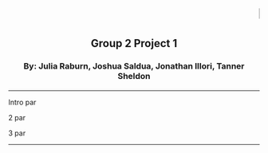 <html>
<head>
<title>Group 2:TCMG 412</title>

</head>


<tr>


<h1><marquee>Howdy!</marquee></h1>
<h2 align="center">Group 2 Project 1</h2>
<h3 align="center">By: Julia Raburn, Joshua Saldua, Jonathan Illori, Tanner Sheldon</h2>
<h4 align="center">

<script type="text/javascript"> 
function display_c(){
var refresh=1000; // Refresh rate in milli seconds
mytime=setTimeout('display_ct()',refresh)
}

function display_ct() {
var x = new Date()
document.getElementById('ct').innerHTML = x;
display_c();
 }
</script>
</head>

<body onload=display_ct();>
<span id='ct' ></span>
</h4>
<hr align="center">

<p>	Intro par
</p>
<p>	2 par
</p>
<p>3 par
</p>

<hr align="center">

</td>
</tr>
</table>
</body>




</html>



</html>

</html>
